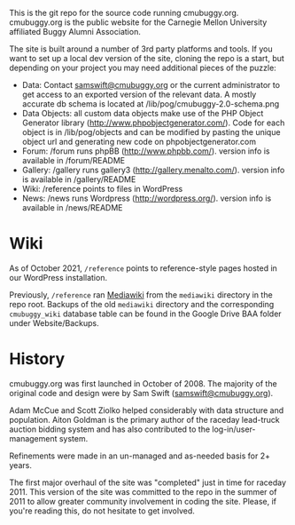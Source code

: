 This is the git repo for the source code running cmubuggy.org.
cmubuggy.org is the public website for the Carnegie Mellon University affiliated Buggy Alumni Association.

The site is built around a number of 3rd party platforms and tools. If you want to set up a local dev version of the site, cloning the repo is a start, but depending on your project you may need additional pieces of the puzzle:

 - Data:  Contact samswift@cmubuggy.org or the current administrator to get access to an exported version of the relevant data.  A mostly accurate db schema is located at /lib/pog/cmubuggy-2.0-schema.png
 - Data Objects: all custom data objects make use of the PHP Object Generator library (http://www.phpobjectgenerator.com/).  Code for each object is in /lib/pog/objects and can be modified by pasting the unique object url and generating new code on phpobjectgenerator.com
 - Forum: /forum runs phpBB (http://www.phpbb.com/).  version info is available in /forum/README
 - Gallery: /gallery runs gallery3 (http://gallery.menalto.com/). version info is available in /gallery/README
 - Wiki: /reference points to files in WordPress
 - News: /news runs Wordpress (http://wordpress.org/).  version info is available in /news/README

# Wiki
As of October 2021, `/reference` points to reference-style pages hosted in our WordPress installation.

Previously, `/reference` ran [Mediawiki](http://www.mediawiki.org) from the `mediawiki` directory in the repo root. Backups of the old `mediawiki` directory and the  corresponding `cmubuggy_wiki` database table can be found in the Google Drive BAA folder under Website/Backups.

# History
cmubuggy.org was first launched in October of 2008.  The majority of the original code and design were by Sam Swift (samswift@cmubuggy.org).

Adam McCue and Scott Ziolko helped considerably with data structure and population.  Aiton Goldman is the primary author of the raceday lead-truck auction bidding system and has also contributed to the log-in/user-management system.

Refinements were made in an un-managed and as-needed basis for 2+ years.

The first major overhaul of the site was "completed" just in time for raceday 2011.  This version of the site was committed to the repo in the summer of 2011 to allow greater community involvement in coding the site.  Please, if you're reading this, do not hesitate to get involved.
